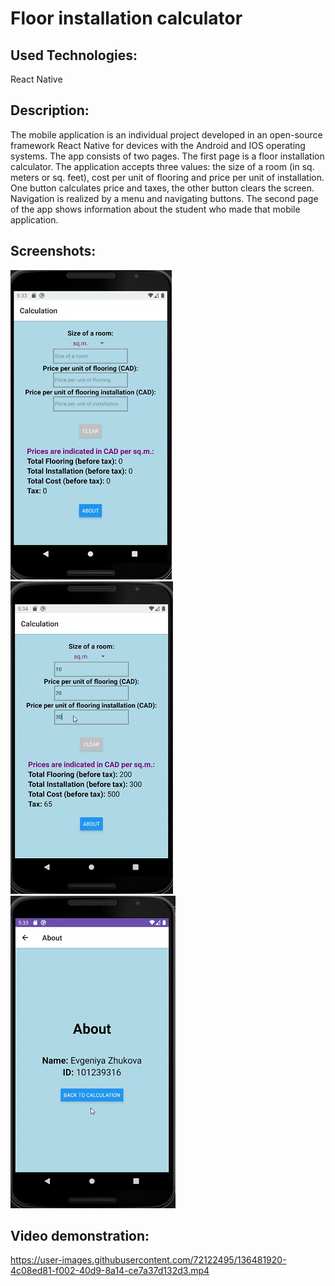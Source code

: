 # Floor installation calculator

## Used Technologies:
React Native

## Description:
The mobile application is an individual project developed in an open-source framework React Native for devices with the Android and IOS operating systems. The app consists of two pages. The first page is a floor installation calculator. The application accepts three values: the size of a room (in sq. meters or sq. feet), cost per unit of flooring and price per unit of installation. One button calculates price and taxes, the other button clears the screen. Navigation is realized by a menu and navigating buttons. The second page of the app shows information about the student who made that mobile application.

## Screenshots:
![calculator_screenshot1](https://github.com/evgeniya-zhukova/Floor_installation_calculator/blob/main/demo/Calculator1.png)
![calculator_screenshot2](https://github.com/evgeniya-zhukova/Floor_installation_calculator/blob/main/demo/Calculator2.png)
![calculator_screenshot3](https://github.com/evgeniya-zhukova/Floor_installation_calculator/blob/main/demo/Calculator3.png)

## Video demonstration:

https://user-images.githubusercontent.com/72122495/136481920-4c08ed81-f002-40d9-8a14-ce7a37d132d3.mp4
